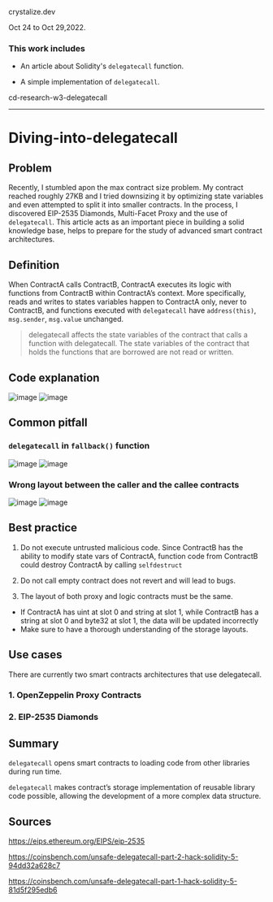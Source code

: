 crystalize.dev

Oct 24 to Oct 29,2022.

### This work includes

- An article about Solidity's `delegatecall` function.

- A simple implementation of `delegatecall`.

cd-research-w3-delegatecall

----

# Diving-into-delegatecall

## Problem

Recently, I stumbled apon the max contract size problem. My contract reached roughly 27KB and I tried downsizing it by optimizing state variables and even attempted to split it into smaller contracts. In the process, I discovered EIP-2535 Diamonds, Multi-Facet Proxy and the use of `delegatecall`. This article acts as an important piece in building a solid knowledge base, helps to prepare for the study of advanced smart contract architectures.

## Definition

When ContractA calls ContractB, ContractA executes its logic with functions from ContractB within ContractA’s context. More specifically, reads and writes to states variables happen to ContractA only, never to ContractB, and functions executed with `delegatecall` have `address(this)`, `msg.sender`, `msg.value` unchanged.

> delegatecall affects the state variables of the contract that calls a function with delegatecall. The state variables of the contract that holds the functions that are borrowed are not read or written.

## Code explanation

![image](https://user-images.githubusercontent.com/48362877/199665052-e144a806-60de-4034-ad21-2cc468848340.png)
![image](https://user-images.githubusercontent.com/48362877/199664660-2c61ddd2-ebc5-4a6d-87b0-9f7564fc05a4.png)


## Common pitfall

### `delegatecall` in `fallback()` function

![image](https://user-images.githubusercontent.com/48362877/199662022-57e6b77c-bd3b-4129-ad08-23722f7a5d99.png)
![image](https://user-images.githubusercontent.com/48362877/199662087-9ddb82ff-08ac-4eae-9e72-73934bd56c59.png)


### Wrong layout between the caller and the callee contracts

![image](https://user-images.githubusercontent.com/48362877/199662152-8012ce53-c987-4ef2-8a56-1fa2b455abbc.png)
![image](https://user-images.githubusercontent.com/48362877/199662518-e05a9a92-a786-4cef-84f6-af1309c8918c.png)


## Best practice

1. Do not execute untrusted malicious code. Since ContractB has the ability to modify state vars of ContractA, function code from ContractB could destroy ContractA by calling `selfdestruct`

2. Do not call empty contract does not revert and will lead to bugs.

3. The layout of both proxy and logic contracts must be the same. 

- If ContractA has uint at slot 0 and string at slot 1, while ContractB has a string at slot 0 and byte32 at slot 1, the data will be updated incorrectly
- Make sure to have a thorough understanding of the storage layouts.

## Use cases

There are currently two smart contracts architectures that use delegatecall.

### 1. OpenZeppelin Proxy Contracts

### 2. EIP-2535 Diamonds

## Summary

`delegatecall` opens smart contracts to loading code from other libraries during run time.

`delegatecall` makes contract’s storage implementation of reusable library code possible, allowing the development of a more complex data structure.

## Sources

https://eips.ethereum.org/EIPS/eip-2535

https://coinsbench.com/unsafe-delegatecall-part-2-hack-solidity-5-94dd32a628c7

https://coinsbench.com/unsafe-delegatecall-part-1-hack-solidity-5-81d5f295edb6


